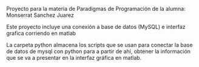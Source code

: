 Proyecto para la materia de Paradigmas de Programación de la alumna:
Monserrat Sanchez Juarez

Este proyecto incluye una conexión a base de datos (MySQL) e interfaz grafica corriendo en matlab

La carpeta python almacena los scripts que se usan para conectar la base de datos de mysql con python para a partir de ahí, obtener la información
que se va a presentar en la interfaz gráfica en matlab.
